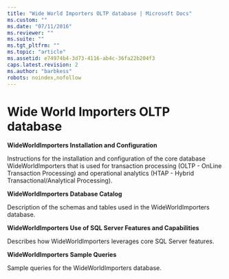 ```yaml
---
title: "Wide World Importers OLTP database | Microsoft Docs"
ms.custom: ""
ms.date: "07/11/2016"
ms.reviewer: ""
ms.suite: ""
ms.tgt_pltfrm: ""
ms.topic: "article"
ms.assetid: e74974b4-3d73-4116-ab4c-36fa22b204f3
caps.latest.revision: 2
ms.author: "barbkess"
robots: noindex,nofollow
---
```

# Wide World Importers OLTP database
**WideWorldImporters Installation and Configuration**

Instructions for the installation and configuration of the core database WideWorldImporters that is used for transaction processing (OLTP - OnLine Transaction Processing) and operational analytics (HTAP - Hybrid Transactional/Analytical Processing).

**WideWorldImporters Database Catalog**

Description of the schemas and tables used in the WideWorldImporters database.

**WideWorldImporters Use of SQL Server Features and Capabilities**   

Describes how WideWorldImporters leverages core SQL Server features.

**WideWorldImporters Sample Queries**

Sample queries for the WideWorldImporters database.